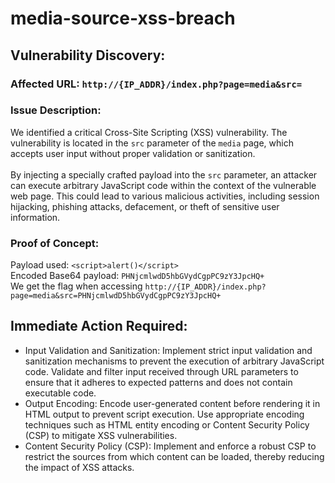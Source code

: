 # media-source-xss-breach

## Vulnerability Discovery:

### Affected URL: `http://{IP_ADDR}/index.php?page=media&src=`

### Issue Description:
We identified a critical Cross-Site Scripting (XSS) vulnerability. The vulnerability is located in the `src` parameter of the `media` page, which accepts user input without proper validation or sanitization.
<br /><br />
By injecting a specially crafted payload into the `src` parameter, an attacker can execute arbitrary JavaScript code within the context of the vulnerable web page. This could lead to various malicious activities, including session hijacking, phishing attacks, defacement, or theft of sensitive user information.

### Proof of Concept:
Payload used: `<script>alert()</script>`<br />
Encoded Base64 payload: `PHNjcmlwdD5hbGVydCgpPC9zY3JpcHQ+`<br />
We get the flag when accessing `http://{IP_ADDR}/index.php?page=media&src=PHNjcmlwdD5hbGVydCgpPC9zY3JpcHQ+`

## Immediate Action Required:
- Input Validation and Sanitization: Implement strict input validation and sanitization mechanisms to prevent the execution of arbitrary JavaScript code. Validate and filter input received through URL parameters to ensure that it adheres to expected patterns and does not contain executable code.
- Output Encoding: Encode user-generated content before rendering it in HTML output to prevent script execution. Use appropriate encoding techniques such as HTML entity encoding or Content Security Policy (CSP) to mitigate XSS vulnerabilities.
- Content Security Policy (CSP): Implement and enforce a robust CSP to restrict the sources from which content can be loaded, thereby reducing the impact of XSS attacks.